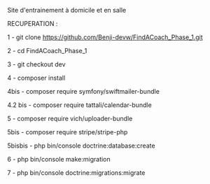 Site d'entrainement à domicile et en salle

RECUPERATION :

1 - git clone https://github.com/Benji-devw/FindACoach_Phase_1.git

2 - cd FindACoach_Phase_1

3 - git checkout dev

4 - composer install

4bis - composer require symfony/swiftmailer-bundle

4.2 bis - composer require tattali/calendar-bundle

5 - composer require vich/uploader-bundle

5bis - composer require stripe/stripe-php

5bisbis - php bin/console doctrine:database:create

6 - php bin/console make:migration

7 - php bin/console doctrine:migrations:migrate

